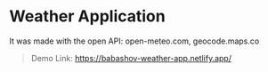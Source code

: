 # Weather Application
It was made with the open API: open-meteo.com, geocode.maps.co
> Demo Link: https://babashov-weather-app.netlify.app/
